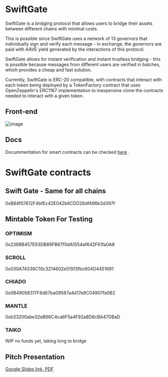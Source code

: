 # SwiftGate
SwiftGate is a bridging protocol that allows users to bridge their assets between different chains with minimal costs. 

This is possible since SwiftGate uses a network of 13 governors that individually sign and verify each message - in exchange, the governors are paid with AAVE yield generated by the interactions of this protocol.

SwiftGate allows for instant verification and instant trustless bridging - this is possible because messages from different users are verified in batches, which provides a cheap and fast solution.

Currently, SwiftGate is ERC-20 compatible, with contracts that interact with each token being deployed by a TokenFactory contract that uses OpenZeppelin's ERC1167 implementation to inexpensive clone the contracts needed to interact with a given token. 

## Front-end
![image](https://github.com/0x73696d616f/SwiftGate/assets/57190987/65400018-5f4b-4121-aa04-8d918ff749c7)

## Docs
Docummentation for smart contracts can be checked [here](https://github.com/0x73696d616f/swift-gate-contracts/tree/master/docs/src/src) .


# SwiftGate contracts

## Swift Gate - Same for all chains

0xB84f07612F4bfEc42E042b6CDD26df496b3d397f

## Mintable Token For Testing

### OPTIMISM

0x2368B457E93DB89FB67f0dA1554af642F61fa0A8

### SCROLL

0x030A74336C10c3214602e515f3fbc604D4451691

### CHIADO

0x0B49058317F8d67ba09587a4d17e8C04907fa0B2

### MANTLE

0xb33200abe32eB66C4ca6F5a4F92a8D8cBA47DBaD

### TAIKO

WIP no funds yet, taking long to bridge



## Pitch Presentation
[Google Slides link, ](https://docs.google.com/presentation/d/1uIPEWzrVDwyOGbBpcgWYfn_tckzZHfMAKi5bKL6fLuo/edit?usp=sharing)
[PDF](https://github.com/0x73696d616f/SwiftGate/files/11712534/SwiftGate.pdf)
